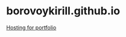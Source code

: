 # borovoykirill.github.io
[Hosting for portfolio](https://github.com/MNT-Lab/google-cloud-module/blob/kbaravoy/Day%205/main.tf "Main.tf") 
